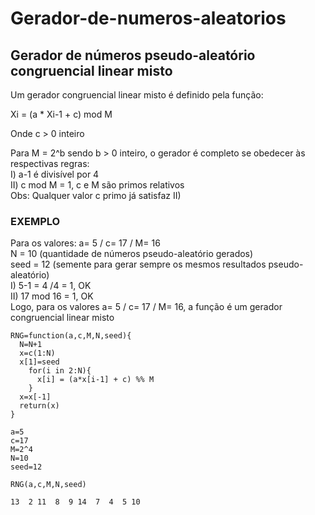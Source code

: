 # Gerador-de-numeros-aleatorios
## Gerador de números pseudo-aleatório congruencial linear misto
Um gerador congruencial linear misto é definido pela função:

Xi = (a * Xi-1 + c) mod M

Onde c > 0 inteiro

Para M = 2^b sendo b > 0 inteiro, o gerador é completo se obedecer às respectivas regras: <br>
I) a-1 é divisível por 4 <br>
II) c mod M = 1, c e M são primos relativos <br>
Obs: Qualquer valor c primo já satisfaz II) <br>

### EXEMPLO
Para os valores: a= 5 / c= 17 / M= 16 <br>
N =  10 (quantidade de números pseudo-aleatório gerados)  <br>
seed = 12 (semente para gerar sempre os mesmos resultados pseudo-aleatório) <br>
I) 5-1 = 4 /4 = 1, OK <br>
II) 17 mod 16 = 1, OK <br>
Logo, para os valores a= 5 / c= 17 / M= 16, a função é um gerador congruencial linear misto

```{R}
RNG=function(a,c,M,N,seed){ 
  N=N+1 
  x=c(1:N) 
  x[1]=seed 
    for(i in 2:N){ 
      x[i] = (a*x[i-1] + c) %% M 
    } 
  x=x[-1] 
  return(x) 
} 

a=5  
c=17 
M=2^4 
N=10 
seed=12 

RNG(a,c,M,N,seed)
```
```{R}
13  2 11  8  9 14  7  4  5 10
```
